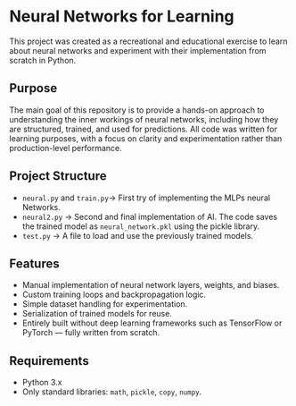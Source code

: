 # Neural Networks for Learning

This project was created as a recreational and educational exercise to learn about neural networks and experiment with their implementation from scratch in Python.

## Purpose

The main goal of this repository is to provide a hands-on approach to understanding the inner workings of neural networks, including how they are structured, trained, and used for predictions. All code was written for learning purposes, with a focus on clarity and experimentation rather than production-level performance.

## Project Structure

- `neural.py` and `train.py`-> First try of implementing the MLPs neural Networks.
- `neural2.py` -> Second and final implementation of AI. The code saves the trained model as `neural_network.pkl` using the pickle library.
- `test.py` -> A file to load and use the previously trained models.

## Features

- Manual implementation of neural network layers, weights, and biases.
- Custom training loops and backpropagation logic.
- Simple dataset handling for experimentation.
- Serialization of trained models for reuse.
- Entirely built without deep learning frameworks such as TensorFlow or PyTorch — fully written from scratch.

## Requirements

- Python 3.x
- Only standard libraries: `math`, `pickle`, `copy`, `numpy`.


